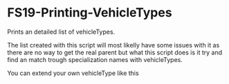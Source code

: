 # FS19-Printing-VehicleTypes
Prints an detailed list of vehicleTypes.

The list created with this script will most likelly have some issues with it as there are no way to get the real parent but what this script does is it try and find an match trough specialization names with vehicleTypes.


You can extend your own vehicleType like this 

<vehicleTypes>
  <type name="newCombine" parent="combineDrivable">
    <specialization name="ourNewSpecialization" />
  </type>
</vehicleTypes>
